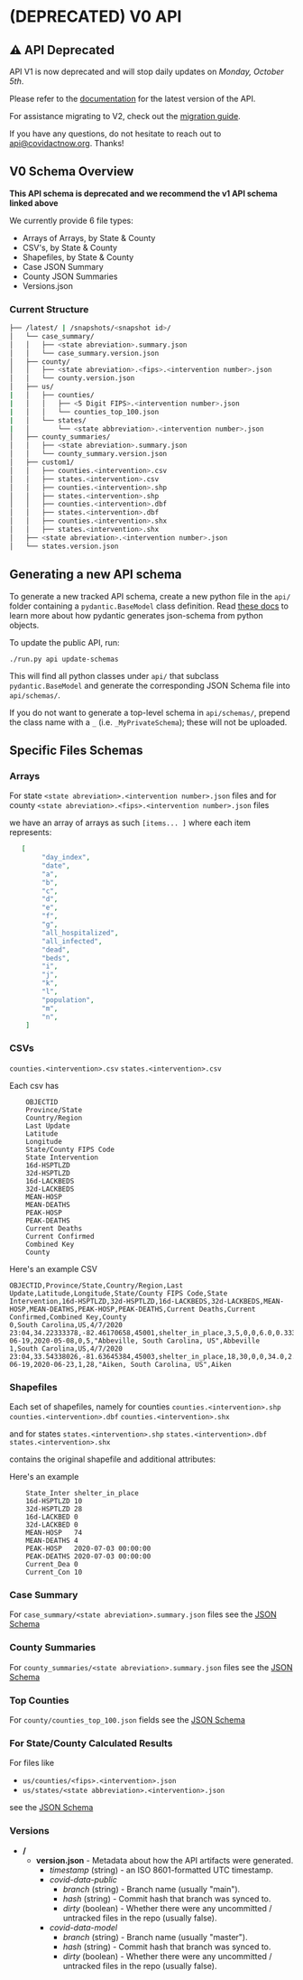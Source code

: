 # (DEPRECATED) V0 API

## :warning: API Deprecated

API V1 is now deprecated and will stop daily updates on *Monday, October 5th*.

Please refer to the [documentation](https://apidocs.covidactnow.org) for the latest version of the API.

For assistance migrating to V2, check out the [migration guide](https://apidocs.covidactnow.org/migration).

If you have any questions, do not hesitate to reach out to <api@covidactnow.org>. Thanks!

## V0 Schema Overview

**This API schema is deprecated and we recommend the v1 API schema linked above**

We currently provide 6 file types:
* Arrays of Arrays, by State & County
* CSV's, by State & County
* Shapefiles, by State & County
* Case JSON Summary
* County JSON Summaries
* Versions.json

### Current Structure

```bash
├── /latest/ | /snapshots/<snapshot id>/
│   └── case_summary/
│   │   ├── <state abreviation>.summary.json
│   │   └── case_summary.version.json
│   ├── county/
│   │   ├── <state abreviation>.<fips>.<intervention number>.json
│   │   └── county.version.json
│   ├── us/
|   │   ├── counties/
|   │   │   ├── <5 Digit FIPS>.<intervention number>.json
|   │   │   └── counties_top_100.json
|   │   └── states/
|   │       └── <state abbreviation>.<intervention number>.json
│   ├── county_summaries/
│   │   ├── <state abreviation>.summary.json
│   │   └── county_summary.version.json
│   ├── custom1/
│   │   ├── counties.<intervention>.csv
│   │   ├── states.<intervention>.csv
│   │   ├── counties.<intervention>.shp
│   │   ├── states.<intervention>.shp
│   │   ├── counties.<intervention>.dbf
│   │   ├── states.<intervention>.dbf
│   │   ├── counties.<intervention>.shx
│   │   ├── states.<intervention>.shx
│   ├── <state abreviation>.<intervention number>.json
│   └── states.version.json
```


## Generating a new API schema

To generate a new tracked API schema, create a new python file in the `api/` folder containing
a `pydantic.BaseModel` class definition. Read [these docs](https://pydantic-docs.helpmanual.io/usage/schema/)
to learn more about how pydantic generates json-schema from python objects.

To update the public API, run:
```
./run.py api update-schemas
```

This will find all python classes under `api/` that subclass `pydantic.BaseModel` and
generate the corresponding JSON Schema file into `api/schemas/`.

If you do not want to generate a top-level schema in `api/schemas/`, prepend the class name
with a `_` (i.e. `_MyPrivateSchema`); these will not be uploaded.


## Specific Files Schemas

### Arrays

For state `<state abreviation>.<intervention number>.json` files
and for county `<state abreviation>.<fips>.<intervention number>.json` files

we have an array of arrays as such `[items... ]` where each item represents:

```json
   [
        "day_index",
        "date",
        "a",
        "b",
        "c",
        "d",
        "e",
        "f",
        "g",
        "all_hospitalized",
        "all_infected",
        "dead",
        "beds",
        "i",
        "j",
        "k",
        "l",
        "population",
        "m",
        "n",
    ]
```

### CSVs

`counties.<intervention>.csv`
`states.<intervention>.csv`

Each csv has
```
    OBJECTID
    Province/State
    Country/Region
    Last Update
    Latitude
    Longitude
    State/County FIPS Code
    State Intervention
    16d-HSPTLZD
    32d-HSPTLZD
    16d-LACKBEDS
    32d-LACKBEDS
    MEAN-HOSP
    MEAN-DEATHS
    PEAK-HOSP
    PEAK-DEATHS
    Current Deaths
    Current Confirmed
    Combined Key
    County
```

Here's an example CSV
```csv
OBJECTID,Province/State,Country/Region,Last Update,Latitude,Longitude,State/County FIPS Code,State Intervention,16d-HSPTLZD,32d-HSPTLZD,16d-LACKBEDS,32d-LACKBEDS,MEAN-HOSP,MEAN-DEATHS,PEAK-HOSP,PEAK-DEATHS,Current Deaths,Current Confirmed,Combined Key,County
0,South Carolina,US,4/7/2020 23:04,34.22333378,-82.46170658,45001,shelter_in_place,3,5,0,0,6.0,0.3333333333333333,2020-06-19,2020-05-08,0,5,"Abbeville, South Carolina, US",Abbeville
1,South Carolina,US,4/7/2020 23:04,33.54338026,-81.63645384,45003,shelter_in_place,18,30,0,0,34.0,2.4814814814814814,2020-06-19,2020-06-23,1,28,"Aiken, South Carolina, US",Aiken
```

### Shapefiles

Each set of shapefiles, namely for counties
`counties.<intervention>.shp`
`counties.<intervention>.dbf`
`counties.<intervention>.shx`

and for states
`states.<intervention>.shp`
`states.<intervention>.dbf`
`states.<intervention>.shx`

contains the original shapefile and additional attributes:

Here's an example
```
    State_Inter	shelter_in_place
    16d-HSPTLZD	10
    32d-HSPTLZD	28
    16d-LACKBED	0
    32d-LACKBED	0
    MEAN-HOSP	74
    MEAN-DEATHS	4
    PEAK-HOSP	2020-07-03 00:00:00
    PEAK-DEATHS	2020-07-03 00:00:00
    Current_Dea	0
    Current_Con	10
```

### Case Summary

For `case_summary/<state abreviation>.summary.json` files see the [JSON Schema](schemas/StateCaseSummary.json)

### County Summaries

For `county_summaries/<state abreviation>.summary.json` files see the [JSON Schema](schemas/county_summaries.json)

### Top Counties
For `county/counties_top_100.json` fields see the [JSON Schema](schema/CANPredictionAPI.json)

### For State/County Calculated Results
For files like
- `us/counties/<fips>.<intervention>.json`
- `us/states/<state abbreviation>.<intervention>.json`

see the [JSON Schema](schema/CANPredictionAPIRow.json)

### Versions

* **/**
  * **version.json** - Metadata about how the API artifacts were generated.
    * *timestamp* (string) - an ISO 8601-formatted UTC timestamp.
    * *covid-data-public*
      * *branch* (string) - Branch name (usually "main").
      * *hash* (string) - Commit hash that branch was synced to.
      * *dirty* (boolean) - Whether there were any uncommitted / untracked files
        in the repo (usually false).
    * *covid-data-model*
      * *branch* (string) - Branch name (usually "master").
      * *hash* (string) - Commit hash that branch was synced to.
      * *dirty* (boolean) - Whether there were any uncommitted / untracked
        files in the repo (usually false).

